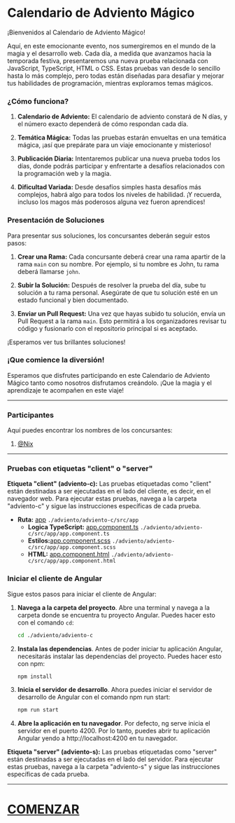 # Calendario de Adviento Mágico

¡Bienvenidos al Calendario de Adviento Mágico!

Aquí, en este emocionante evento, nos sumergiremos en el mundo de la magia y el desarrollo web. Cada día, a medida que avanzamos hacia la temporada festiva, presentaremos una nueva prueba relacionada con JavaScript, TypeScript, HTML o CSS. Estas pruebas van desde lo sencillo hasta lo más complejo, pero todas están diseñadas para desafiar y mejorar tus habilidades de programación, mientras exploramos temas mágicos.

### ¿Cómo funciona?

1. **Calendario de Adviento:** El calendario de adviento constará de N días, y el número exacto dependerá de cómo respondan cada día.
2. **Temática Mágica:** Todas las pruebas estarán envueltas en una temática mágica, ¡así que prepárate para un viaje emocionante y misterioso!

3. **Publicación Diaria:** Intentaremos publicar una nueva prueba todos los días, donde podrás participar y enfrentarte a desafíos relacionados con la programación web y la magia.

4. **Dificultad Variada:** Desde desafíos simples hasta desafíos más complejos, habrá algo para todos los niveles de habilidad. ¡Y recuerda, incluso los magos más poderosos alguna vez fueron aprendices!

### Presentación de Soluciones

Para presentar sus soluciones, los concursantes deberán seguir estos pasos:

1. **Crear una Rama:** Cada concursante deberá crear una rama apartir de la rama `main` con su nombre. Por ejemplo, si tu nombre es John, tu rama deberá llamarse `john`.

2. **Subir la Solución:** Después de resolver la prueba del día, sube tu solución a tu rama personal. Asegúrate de que tu solución esté en un estado funcional y bien documentado.

3. **Enviar un Pull Request:** Una vez que hayas subido tu solución, envía un Pull Request a la rama `main`. Esto permitirá a los organizadores revisar tu código y fusionarlo con el repositorio principal si es aceptado.

¡Esperamos ver tus brillantes soluciones!

### ¡Que comience la diversión!

Esperamos que disfrutes participando en este Calendario de Adviento Mágico tanto como nosotros disfrutamos creándolo. ¡Que la magia y el aprendizaje te acompañen en este viaje!

---

### Participantes

Aquí puedes encontrar los nombres de los concursantes:

1. [@Nix](https://github.com/laurasvergaram)

---

### Pruebas con etiquetas "client" o "server"

**Etiqueta "client" (adviento-c):** Las pruebas etiquetadas como "client" están destinadas a ser ejecutadas en el lado del cliente, es decir, en el navegador web. Para ejecutar estas pruebas, navega a la carpeta "adviento-c" y sigue las instrucciones específicas de cada prueba.

- **Ruta:** [app](adviento-c/src/app) `./adviento/adviento-c/src/app`
  - **Logica TypeScript:** [app.component.ts](adviento-c/src/app/app.component.ts) `./adviento/adviento-c/src/app/app.component.ts`
  - **Estilos:**[app.component.scss](adviento-c/src/app/app.component.scss) `./adviento/adviento-c/src/app/app.component.scss`
  - **HTML:** [app.component.html](adviento-c/src/app/app.component.html) `./adviento/adviento-c/src/app/app.component.html`

### Iniciar el cliente de Angular

Sigue estos pasos para iniciar el cliente de Angular:

1. **Navega a la carpeta del proyecto**. Abre una terminal y navega a la carpeta donde se encuentra tu proyecto Angular. Puedes hacer esto con el comando `cd`:

   ```bash
   cd ./adviento/adviento-c
   ```

2. **Instala las dependencias**. Antes de poder iniciar tu aplicación Angular, necesitarás instalar las dependencias del proyecto. Puedes hacer esto con npm:

   ```bash
   npm install
   ```

3. **Inicia el servidor de desarrollo**. Ahora puedes iniciar el servidor de desarrollo de Angular con el comando npm run start:
   ```bash
   npm run start
   ```
4. **Abre la aplicación en tu navegador**. Por defecto, ng serve inicia el servidor en el puerto 4200. Por lo tanto, puedes abrir tu aplicación Angular yendo a http://localhost:4200 en tu navegador.

**Etiqueta "server" (adviento-s):** Las pruebas etiquetadas como "server" están destinadas a ser ejecutadas en el lado del servidor. Para ejecutar estas pruebas, navega a la carpeta "adviento-s" y sigue las instrucciones específicas de cada prueba.

---

# [COMENZAR](CALENDAR.MD)
